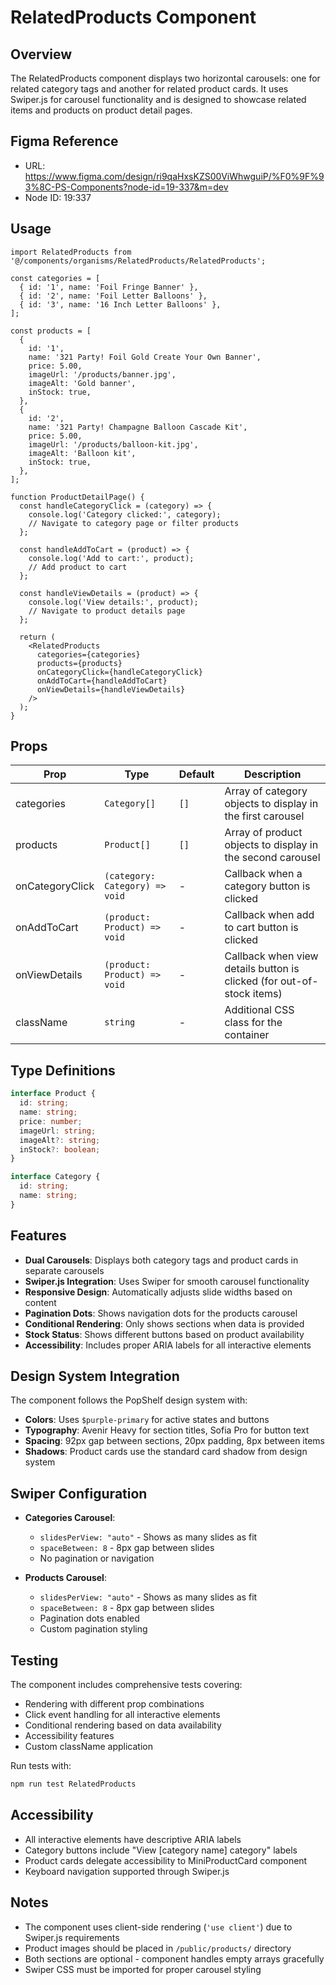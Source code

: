 # RelatedProducts Component

## Overview
The RelatedProducts component displays two horizontal carousels: one for related category tags and another for related product cards. It uses Swiper.js for carousel functionality and is designed to showcase related items and products on product detail pages.

## Figma Reference
- URL: https://www.figma.com/design/ri9qaHxsKZS00ViWhwguiP/%F0%9F%93%8C-PS-Components?node-id=19-337&m=dev
- Node ID: 19:337

## Usage

```tsx
import RelatedProducts from '@/components/organisms/RelatedProducts/RelatedProducts';

const categories = [
  { id: '1', name: 'Foil Fringe Banner' },
  { id: '2', name: 'Foil Letter Balloons' },
  { id: '3', name: '16 Inch Letter Balloons' },
];

const products = [
  {
    id: '1',
    name: '321 Party! Foil Gold Create Your Own Banner',
    price: 5.00,
    imageUrl: '/products/banner.jpg',
    imageAlt: 'Gold banner',
    inStock: true,
  },
  {
    id: '2',
    name: '321 Party! Champagne Balloon Cascade Kit',
    price: 5.00,
    imageUrl: '/products/balloon-kit.jpg',
    imageAlt: 'Balloon kit',
    inStock: true,
  },
];

function ProductDetailPage() {
  const handleCategoryClick = (category) => {
    console.log('Category clicked:', category);
    // Navigate to category page or filter products
  };

  const handleAddToCart = (product) => {
    console.log('Add to cart:', product);
    // Add product to cart
  };

  const handleViewDetails = (product) => {
    console.log('View details:', product);
    // Navigate to product details page
  };

  return (
    <RelatedProducts
      categories={categories}
      products={products}
      onCategoryClick={handleCategoryClick}
      onAddToCart={handleAddToCart}
      onViewDetails={handleViewDetails}
    />
  );
}
```

## Props

| Prop | Type | Default | Description |
|------|------|---------|-------------|
| categories | `Category[]` | `[]` | Array of category objects to display in the first carousel |
| products | `Product[]` | `[]` | Array of product objects to display in the second carousel |
| onCategoryClick | `(category: Category) => void` | - | Callback when a category button is clicked |
| onAddToCart | `(product: Product) => void` | - | Callback when add to cart button is clicked |
| onViewDetails | `(product: Product) => void` | - | Callback when view details button is clicked (for out-of-stock items) |
| className | `string` | - | Additional CSS class for the container |

## Type Definitions

```typescript
interface Product {
  id: string;
  name: string;
  price: number;
  imageUrl: string;
  imageAlt?: string;
  inStock?: boolean;
}

interface Category {
  id: string;
  name: string;
}
```

## Features

- **Dual Carousels**: Displays both category tags and product cards in separate carousels
- **Swiper.js Integration**: Uses Swiper for smooth carousel functionality
- **Responsive Design**: Automatically adjusts slide widths based on content
- **Pagination Dots**: Shows navigation dots for the products carousel
- **Conditional Rendering**: Only shows sections when data is provided
- **Stock Status**: Shows different buttons based on product availability
- **Accessibility**: Includes proper ARIA labels for all interactive elements

## Design System Integration

The component follows the PopShelf design system with:
- **Colors**: Uses `$purple-primary` for active states and buttons
- **Typography**: Avenir Heavy for section titles, Sofia Pro for button text
- **Spacing**: 92px gap between sections, 20px padding, 8px between items
- **Shadows**: Product cards use the standard card shadow from design system

## Swiper Configuration

- **Categories Carousel**:
  - `slidesPerView: "auto"` - Shows as many slides as fit
  - `spaceBetween: 8` - 8px gap between slides
  - No pagination or navigation

- **Products Carousel**:
  - `slidesPerView: "auto"` - Shows as many slides as fit
  - `spaceBetween: 8` - 8px gap between slides
  - Pagination dots enabled
  - Custom pagination styling

## Testing

The component includes comprehensive tests covering:
- Rendering with different prop combinations
- Click event handling for all interactive elements
- Conditional rendering based on data availability
- Accessibility features
- Custom className application

Run tests with:
```bash
npm run test RelatedProducts
```

## Accessibility

- All interactive elements have descriptive ARIA labels
- Category buttons include "View [category name] category" labels
- Product cards delegate accessibility to MiniProductCard component
- Keyboard navigation supported through Swiper.js

## Notes

- The component uses client-side rendering (`'use client'`) due to Swiper.js requirements
- Product images should be placed in `/public/products/` directory
- Both sections are optional - component handles empty arrays gracefully
- Swiper CSS must be imported for proper carousel styling